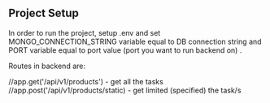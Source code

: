 ## Project Setup



In order to run the project, setup .env and set MONGO_CONNECTION_STRING variable equal to DB connection string and PORT variable equal to port value (port you want to run backend on) .


Routes in backend are: 

//app.get('/api/v1/products')   - get all the tasks  
//app.post('/api/v1/products/static) - get limited (specified) the task/s